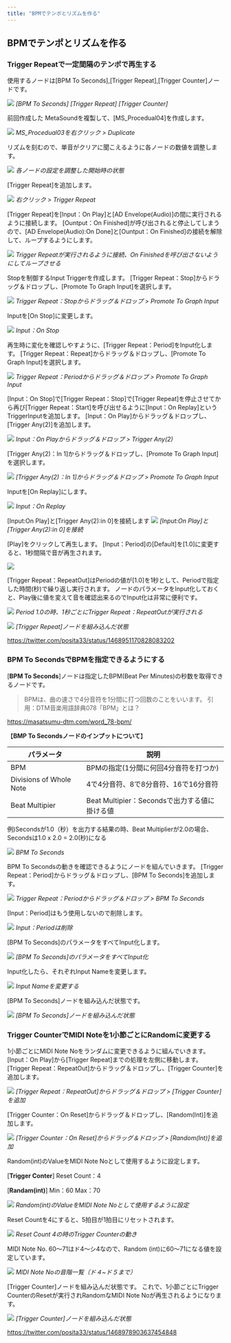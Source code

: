 ```yaml
---
title: "BPMでテンポとリズムを作る"
---
```


## BPMでテンポとリズムを作る

### Trigger Repeatで一定間隔のテンポで再生する

使用するノードは[BPM To Seconds],[Trigger Repeat],[Trigger Counter]ノードです。

![](/images/books/ue5_metasound_createsound/chapter02_bpm_and_tempo/2022-02-19-18-34-28.png)
*[BPM To Seconds] [Trigger Repeat] [Trigger Counter]*

前回作成した MetaSoundを複製して、[MS_Procedual04]を作成します。

![](/images/books/ue5_metasound_createsound/chapter02_bpm_and_tempo/2022-08-21-22-34-21.png)
*MS_Procedual03を右クリック > Duplicate*

リズムを刻むので、単音がクリアに聞こえるように各ノードの数値を調整します。

![](/images/books/ue5_metasound_createsound/chapter02_bpm_and_tempo/2022-08-22-08-00-26.png)
*各ノードの設定を調整した開始時の状態*

[Trigger Repeat]を追加します。

![](/images/books/ue5_metasound_createsound/chapter02_bpm_and_tempo/2022-08-22-08-02-02.png)
*右クリック > Trigger Repeat*

[Trigger Repeat]を[Input：On Play]と[AD Envelope(Audio)]の間に実行されるように接続します。
[Ountput：On Finished]が呼び出されると停止してしまうので、[AD Envelope(Audio):On Done]と[Ountput：On Finished]の接続を解除して、ループするようにします。

![](/images/books/ue5_metasound_createsound/chapter02_bpm_and_tempo/2022-08-22-08-04-19.png)
*Trigger Repeatが実行されるように接続、On Finishedを呼び出さないようにしてループさせる*

Stopを制御するInput Triggerを作成します。
[Trigger Repeat：Stop]からドラッグ＆ドロップし、[Promote To Graph Input]を選択します。

![](/images/books/ue5_metasound_createsound/chapter02_bpm_and_tempo/2022-08-22-08-06-10.png)
*Trigger Repeat：Stopからドラッグ＆ドロップ > Promote To Graph Input*

Inputを[On Stop]に変更します。

![](/images/books/ue5_metasound_createsound/chapter02_bpm_and_tempo/2022-08-22-08-07-55.png)
*Input：On Stop*

再生時に変化を確認しやすように、[Trigger Repeat：Period]をInput化します。
[Trigger Repeat：Repeat]からドラッグ＆ドロップし、[Promote To Graph Input]を選択します。

![](/images/books/ue5_metasound_createsound/chapter02_bpm_and_tempo/2022-08-22-08-09-54.png)
*Trigger Repeat：Periodからドラッグ＆ドロップ > Promote To Graph Input*

[Input：On Stop]で[Trigger Repeat：Stop]で[Trigger Repeat]を停止させてから再び[Trigger Repeat：Start]を呼び出せるように[Input：On Replay]というTriggerInputを追加します。
[Input：On Play]からドラッグ＆ドロップし、 [Trigger Any(2)]を追加します。

![](/images/books/ue5_metasound_createsound/chapter02_bpm_and_tempo/2022-08-22-08-13-11.png)
*Input：On Playからドラッグ＆ドロップ > Trigger Any(2)*

[Trigger Any(2)：In 1]からドラッグ＆ドロップし、[Promote To Graph Input]を選択します。

![](/images/books/ue5_metasound_createsound/chapter02_bpm_and_tempo/2022-08-22-08-15-00.png)
*[Trigger Any(2)：In 1]からドラッグ＆ドロップ > Promote To Graph Input*

Inputを[On Replay]にします。

![](/images/books/ue5_metasound_createsound/chapter02_bpm_and_tempo/2022-08-22-08-16-42.png)
*Input：On Replay*

[Input:On Play]と[Trigger Any(2):in 0]を接続します
![](/images/books/ue5_metasound_createsound/chapter02_bpm_and_tempo/2022-08-22-08-17-51.png)
*[Input:On Play]と[Trigger Any(2):in 0]を接続*

[Play]をクリックして再生します。
[Input：Period]の[Default]を[1.0]に変更すると、1秒間隔で音が再生されます。

![](/images/books/book-ue5_mathematical_programming/chapter02_bpm_and_tempo/2022-09-25-21-28-36.png)

[Trigger Repeat：RepeatOut]はPeriodの値が[1.0]を1秒として、Periodで指定した時間(秒)で繰り返し実行されます。
ノードのパラメータをInput化しておくと、Play後に値を変えて音を確認出来るのでInput化は非常に便利です。

![](/images/books/book-ue5_mathematical_programming/chapter02_bpm_and_tempo/2022-09-25-21-31-08.png)
*Period 1.0の時、1秒ごとにTrigger Repeat：RepeatOutが実行される*

![](/images/books/book-ue5_mathematical_programming/chapter02_bpm_and_tempo/2022-09-25-21-34-44.png)
*[Trigger Repeat]ノードを組み込んだ状態*

https://twitter.com/posita33/status/1468951170828083202

### BPM To SecondsでBPMを指定できるようにする

[**BPM To Seconds**]ノードは指定したBPM(Beat Per Minutes)の秒数を取得できるノードです。

> BPMは、曲の速さで4分音符を1分間に打つ回数のことをいいます。
> 引用：DTM音楽用語辞典078「BPM」とは？

https://masatsumu-dtm.com/word_78-bpm/

【**BMP To Secondsノードのインプットについて**】

| パラメータ              | 説明                                          |
| ----------------------- | --------------------------------------------- |
| BPM                     | BPMの指定(1分間に何回4分音符を打つか)         |
| Divisions of Whole Note | 4で4分音符、8で8分音符、16で16分音符          |
| Beat Multipier          | Beat Multipier：Secondsで出力する値に掛ける値 |

例)Secondsが1.0（秒）を出力する結果の時、Beat Multiplierが2.0の場合、Secondsは1.0 x 2.0 = 2.0(秒)になる

![](/images/books/ue5_metasound_createsound/chapter02_bpm_and_tempo/2022-02-19-18-51-00.png)
*BPM To Seconds*

BPM To Secondsの動きを確認できるようにノードを組んでいきます。
[Trigger Repeat：Period]からドラッグ＆ドロップし、[BPM To Seconds]を追加します。

![](/images/books/ue5_metasound_createsound/chapter02_bpm_and_tempo/2022-02-19-18-52-32.png)
*Trigger Repeat：Periodからドラッグ＆ドロップ > BPM To Seconds*

[Input：Period]はもう使用しないので削除します。

![](/images/books/ue5_metasound_createsound/chapter02_bpm_and_tempo/2022-02-19-18-52-54.png)
*Input：Periodは削除*

[BPM To Seconds]のパラメータをすべてInput化します。

![](/images/books/ue5_metasound_createsound/chapter02_bpm_and_tempo/2022-02-19-18-53-46.png)
*[BPM To Seconds]のパラメータをすべてInput化*

Input化したら、それぞれInput Nameを変更します。

![](/images/books/ue5_metasound_createsound/chapter02_bpm_and_tempo/2022-02-19-18-54-07.png)
*Input Nameを変更する*

[BPM To Seconds]ノードを組み込んだ状態です。

![](/images/books/ue5_metasound_createsound/chapter02_bpm_and_tempo/2022-02-19-18-54-37.png)
*[BPM To Seconds]ノードを組み込んだ状態*

### Trigger CounterでMIDI Noteを1小節ごとにRandomに変更する

1小節ごとにMIDI Note Noをランダムに変更できるように組んでいきます。
[Input：On Play]から[Trigger Repeat]までの処理を左側に移動します。
[Trigger Repeat：RepeatOut]からドラッグ＆ドロップし、[Trigger Counter]を追加します。

![](/images/books/ue5_metasound_createsound/chapter02_bpm_and_tempo/2022-02-19-18-55-09.png)
*[Trigger Repeat：RepeatOut]からドラッグ＆ドロップ > [Trigger Counter]を追加*

[Trigger Counter：On Reset]からドラッグ＆ドロップし、[Random(Int)]を追加します。

![](/images/books/ue5_metasound_createsound/chapter02_bpm_and_tempo/2022-02-19-18-55-23.png)
*[Trigger Counter：On Reset]からドラッグ＆ドロップ > [Random(Int)]を追加*

Random(int)のValueをMIDI Note Noとして使用するように設定します。

[**Trigger Conter**]
Reset Count：4

[**Randam(int)**]
Min：60
Max：70

![](/images/books/ue5_metasound_createsound/chapter02_bpm_and_tempo/2022-02-19-18-55-54.png)
*Random(int)のValueをMIDI Note Noとして使用するように設定*

Reset Countを4にすると、5拍目が1拍目にリセットされます。

![](/images/books/ue5_metasound_createsound/chapter02_bpm_and_tempo/2022-02-19-18-56-15.png)
*Reset Count 4の時のTrigger Counterの動き*

MIDI Note No. 60～71はド4～シ4なので、Random (int)に60～71になる値を設定しています。

![](/images/books/ue5_metasound_createsound/chapter02_bpm_and_tempo/2022-02-19-18-56-30.png)
*MIDI Note Noの音階一覧（ド４~ド５まで）*

[Trigger Counter]ノードを組み込んだ状態です。
これで、1小節ごとにTrigger CounterのResetが実行されRandomなMIDI Note Noが再生されるようになります。

![](/images/books/ue5_metasound_createsound/chapter02_bpm_and_tempo/2022-02-19-18-56-46.png)
*[Trigger Counter]ノードを組み込んだ状態*

https://twitter.com/posita33/status/1468978903637454848
